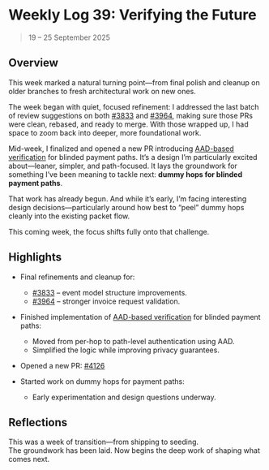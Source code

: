 # Weekly Log 39: Verifying the Future

> 19 – 25 September 2025

## Overview

This week marked a natural turning point—from final polish and cleanup on older
branches to fresh architectural work on new ones.

The week began with quiet, focused refinement: I addressed the last batch of
review suggestions on both [#3833] and [#3964], making sure those PRs were
clean, rebased, and ready to merge. With those wrapped up, I had space to zoom
back into deeper, more foundational work.

Mid-week, I finalized and opened a new PR introducing [AAD-based verification] for
blinded payment paths. It’s a design I’m particularly excited about—leaner, simpler,
and path-focused. It lays the groundwork for something I’ve been meaning to tackle
next: **dummy hops for blinded payment paths**.

That work has already begun. And while it’s early, I’m facing interesting design
decisions—particularly around how best to “peel” dummy hops cleanly into the
existing packet flow.

This coming week, the focus shifts fully onto that challenge.

## Highlights

- Final refinements and cleanup for:

  - [#3833] – event model structure improvements.
  - [#3964] – stronger invoice request validation.

- Finished implementation of [AAD-based verification] for blinded payment paths:

  - Moved from per-hop to path-level authentication using AAD.
  - Simplified the logic while improving privacy guarantees.

- Opened a new PR: [#4126]
- Started work on dummy hops for payment paths:
  - Early experimentation and design questions underway.

## Reflections

This was a week of transition—from shipping to seeding.  
The groundwork has been laid. Now begins the deep work of shaping what comes
next.

[#3833]: https://github.com/lightningdevkit/rust-lightning/pull/3833
[#3964]: https://github.com/lightningdevkit/rust-lightning/pull/3964
[#4126]: https://github.com/lightningdevkit/rust-lightning/pull/4126
[AAD-based verification]:
  https://github.com/shaavan/rust-lightning/commits/aad-payment-02
